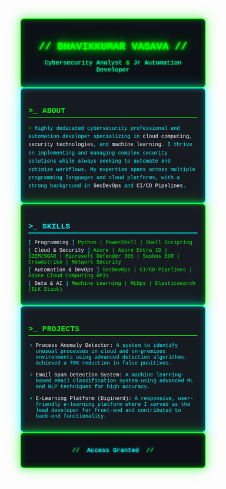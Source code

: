 <div align="center" style="background-color: #0d1117; padding: 20px; border-radius: 10px; border: 2px solid #00ff00; box-shadow: 0 0 20px rgba(0, 255, 0, 0.5), 0 0 40px rgba(0, 255, 0, 0.3), inset 0 0 15px rgba(0, 255, 0, 0.4);">
<h1 style="font-family: 'Courier New', Courier, monospace; color: #00ff00; text-shadow: 0 0 5px #00ff00, 0 0 10px #00ff00, 0 0 20px #00ff00, 0 0 40px #00ff00;">// BHAVIKKUMAR VASAVA //</h1>
<p style="font-family: 'Courier New', Courier, monospace; color: #00ff00; font-size: 1.2em; text-shadow: 0 0 5px #00ff00;">
<span style="color: #00ffff;">Cybersecurity Analyst</span> & <span style="color: #00ffff;">Jr Automation Developer</span>
</p>
</div>

<div style="background-color: #161b22; padding: 20px; border-radius: 10px; border: 2px solid #00ffff; box-shadow: 0 0 20px rgba(0, 255, 255, 0.5), 0 0 40px rgba(0, 255, 255, 0.3), inset 0 0 15px rgba(0, 255, 255, 0.4);">

<h2 style="font-family: 'Courier New', Courier, monospace; color: #00ff00; border-bottom: 2px solid #00ff00; padding-bottom: 5px;">
>_ ABOUT
</h2>

<p style="font-family: 'Courier New', Courier, monospace; color: #00ffff; line-height: 1.6;">
<span style="color: #00ff00;">></span> Highly dedicated cybersecurity professional and automation developer specializing in <span style="color: #ffffff;">cloud computing</span>, <span style="color: #ffffff;">security technologies</span>, and <span style="color: #ffffff;">machine learning</span>. I thrive on implementing and managing complex security solutions while always seeking to automate and optimize workflows. My expertise spans across multiple programming languages and cloud platforms, with a strong background in <span style="color: #ffffff;">SecDevOps</span> and <span style="color: #ffffff;">CI/CD Pipelines</span>.
</p>

</div>

<div style="background-color: #161b22; padding: 20px; border-radius: 10px; border: 2px solid #00ff00; box-shadow: 0 0 20px rgba(0, 255, 0, 0.5), 0 0 40px rgba(0, 255, 0, 0.3), inset 0 0 15px rgba(0, 255, 0, 0.4);">
<h2 style="font-family: 'Courier New', Courier, monospace; color: #00ffff; border-bottom: 2px solid #00ffff; padding-bottom: 5px;">
>_ SKILLS
</h2>
<ul style="list-style-type: none; padding: 0;">
<li style="font-family: 'Courier New', Courier, monospace; color: #00ff00; margin-bottom: 5px;">
<span style="color: #00ffff;">[</span> <span style="color: #ffffff;">Programming</span> <span style="color: #00ffff;">]</span> Python | PowerShell | Shell Scripting
</li>
<li style="font-family: 'Courier New', Courier, monospace; color: #00ff00; margin-bottom: 5px;">
<span style="color: #00ffff;">[</span> <span style="color: #ffffff;">Cloud & Security</span> <span style="color: #00ffff;">]</span> Azure | Azure Entra ID | SIEM/SOAR | Microsoft Defender 365 | Sophos EDR | Crowdstrike | Network Security
</li>
<li style="font-family: 'Courier New', Courier, monospace; color: #00ff00; margin-bottom: 5px;">
<span style="color: #00ffff;">[</span> <span style="color: #ffffff;">Automation & DevOps</span> <span style="color: #00ffff;">]</span> SecDevOps | CI/CD Pipelines | Azure Cloud Computing APIs
</li>
<li style="font-family: 'Courier New', Courier, monospace; color: #00ff00; margin-bottom: 5px;">
<span style="color: #00ffff;">[</span> <span style="color: #ffffff;">Data & AI</span> <span style="color: #00ffff;">]</span> Machine Learning | MLOps | Elasticsearch (ELK Stack)
</li>
</ul>
</div>

<div style="background-color: #161b22; padding: 20px; border-radius: 10px; border: 2px solid #00ffff; box-shadow: 0 0 20px rgba(0, 255, 255, 0.5), 0 0 40px rgba(0, 255, 255, 0.3), inset 0 0 15px rgba(0, 255, 255, 0.4);">
<h2 style="font-family: 'Courier New', Courier, monospace; color: #00ff00; border-bottom: 2px solid #00ff00; padding-bottom: 5px;">
>_ PROJECTS
</h2>

<ul style="list-style-type: '⚡️ '; padding-left: 20px;">
<li style="font-family: 'Courier New', Courier, monospace; color: #00ffff; margin-bottom: 15px;">
<span style="color: #ffffff;">Process Anomaly Detector:</span> A system to identify unusual processes in cloud and on-premises environments using advanced detection algorithms. Achieved a 70% reduction in false positives.
</li>
<li style="font-family: 'Courier New', Courier, monospace; color: #00ffff; margin-bottom: 15px;">
<span style="color: #ffffff;">Email Spam Detection System:</span> A machine learning-based email classification system using advanced ML and NLP techniques for high accuracy.
</li>
<li style="font-family: 'Courier New', Courier, monospace; color: #00ffff;">
<span style="color: #ffffff;">E-Learning Platform (Diginerd):</span> A responsive, user-friendly e-learning platform where I served as the lead developer for front-end and contributed to back-end functionality.
</li>
</ul>
</div>

<div align="center" style="background-color: #0d1117; padding: 20px; border-radius: 10px; border: 2px solid #00ff00; box-shadow: 0 0 20px rgba(0, 255, 0, 0.5), 0 0 40px rgba(0, 255, 0, 0.3), inset 0 0 15px rgba(0, 255, 0, 0.4);">
<p style="font-family: 'Courier New', Courier, monospace; color: #00ffff; font-size: 1.2em; text-shadow: 0 0 5px #00ffff;">
<span style="color: #00ff00;">//</span> &nbsp;Access Granted&nbsp; <span style="color: #00ff00;">//</span>
</p>
</div>
